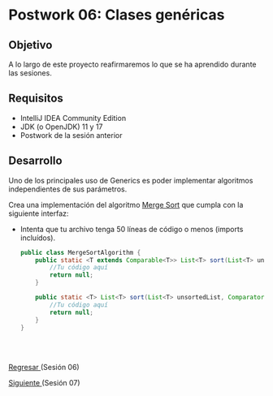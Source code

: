# Postwork 06: Clases genéricas

## Objetivo 

A lo largo de este proyecto reafirmaremos lo que se ha aprendido durante las sesiones.

## Requisitos 

- IntelliJ IDEA Community Edition
- JDK (o OpenJDK) 11 y 17
- Postwork de la sesión anterior

## Desarrollo

Uno de los principales uso de Generics es poder implementar algoritmos independientes de sus parámetros.

Crea una implementación del algoritmo [Merge Sort](https://www.tutorialspoint.com/data_structures_algorithms/merge_sort_algorithm.htm) que cumpla con la siguiente interfaz:

- Intenta que tu archivo tenga 50 líneas de código o menos (imports incluídos).

    ```java
    public class MergeSortAlgorithm {
        public static <T extends Comparable<T>> List<T> sort(List<T> unsortedList) {
            //Tu código aquí
            return null;
        }

        public static <T> List<T> sort(List<T> unsortedList, Comparator<T> comparator) {
            //Tu código aquí
            return null;
        }
    }
    ```

<br/>
<br/>

[Regresar ](../Readme.md)(Sesión 06)

[Siguiente ](../../Sesion-07/Readme.md)(Sesión 07)